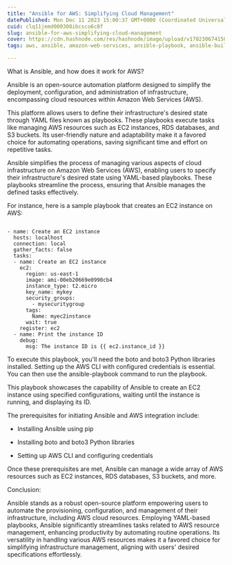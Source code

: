 ```yaml
---
title: "Ansible for AWS: Simplifying Cloud Management"
datePublished: Mon Dec 11 2023 15:00:37 GMT+0000 (Coordinated Universal Time)
cuid: clq11jemd000308ibcsco6c8f
slug: ansible-for-aws-simplifying-cloud-management
cover: https://cdn.hashnode.com/res/hashnode/image/upload/v1702306741508/a8fcaf43-0c43-4679-8e44-135e96ffbf3a.png
tags: aws, ansible, amazon-web-services, ansible-playbook, ansible-builder, ansible-without-aws, ansible-installation-playbooks-for-setting-up-website-in-remote-machine, devops-interview-questions-and-answers

---
```


What is Ansible, and how does it work for AWS?

Ansible is an open-source automation platform designed to simplify the deployment, configuration, and administration of infrastructure, encompassing cloud resources within Amazon Web Services (AWS).

This platform allows users to define their infrastructure's desired state through YAML files known as playbooks. These playbooks execute tasks like managing AWS resources such as EC2 instances, RDS databases, and S3 buckets. Its user-friendly nature and adaptability make it a favored choice for automating operations, saving significant time and effort on repetitive tasks.

Ansible simplifies the process of managing various aspects of cloud infrastructure on Amazon Web Services (AWS), enabling users to specify their infrastructure's desired state using YAML-based playbooks. These playbooks streamline the process, ensuring that Ansible manages the defined tasks effectively.

For instance, here is a sample playbook that creates an EC2 instance on AWS:

```basic

- name: Create an EC2 instance
  hosts: localhost
  connection: local
  gather_facts: false
  tasks:
  - name: Create an EC2 instance
    ec2:
      region: us-east-1
      image: ami-00eb20669e0990cb4
      instance_type: t2.micro
      key_name: mykey
      security_groups:
        - mysecuritygroup
      tags:
        Name: myec2instance
      wait: true
    register: ec2
  - name: Print the instance ID
    debug:
      msg: The instance ID is {{ ec2.instance_id }}
```

To execute this playbook, you'll need the boto and boto3 Python libraries installed. Setting up the AWS CLI with configured credentials is essential. You can then use the ansible-playbook command to run the playbook.

This playbook showcases the capability of Ansible to create an EC2 instance using specified configurations, waiting until the instance is running, and displaying its ID.

The prerequisites for initiating Ansible and AWS integration include:

* Installing Ansible using pip
    
* Installing boto and boto3 Python libraries
    
* Setting up AWS CLI and configuring credentials
    

Once these prerequisites are met, Ansible can manage a wide array of AWS resources such as EC2 instances, RDS databases, S3 buckets, and more.

Conclusion:

Ansible stands as a robust open-source platform empowering users to automate the provisioning, configuration, and management of their infrastructure, including AWS cloud resources. Employing YAML-based playbooks, Ansible significantly streamlines tasks related to AWS resource management, enhancing productivity by automating routine operations. Its versatility in handling various AWS resources makes it a favored choice for simplifying infrastructure management, aligning with users' desired specifications effortlessly.
